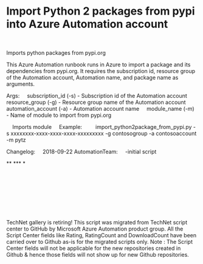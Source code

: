 ﻿Import Python 2 packages from pypi into Azure Automation account
================================================================

            

 


Imports python packages from pypi.org

This Azure Automation runbook runs in Azure to import a package and its dependencies from pypi.org.
It requires the subscription id, resource group of the Automation account, Automation name, and package name as arguments.

Args:
    subscription_id (-s) - Subscription id of the Automation account
    resource_group (-g) - Resource group name of the Automation account
    automation_account (-a) - Automation account name
    module_name (-m) - Name of module to import from pypi.org

    Imports module
    Example:
        import_python2package_from_pypi.py -s xxxxxxxx-xxxx-xxxx-xxxx-xxxxxxxxx -g contosogroup -a contosoaccount -m pytz

Changelog:
    2018-09-22 AutomationTeam:
    -initial script


** *** *


 


 

 

 


        
    
TechNet gallery is retiring! This script was migrated from TechNet script center to GitHub by Microsoft Azure Automation product group. All the Script Center fields like Rating, RatingCount and DownloadCount have been carried over to Github as-is for the migrated scripts only. Note : The Script Center fields will not be applicable for the new repositories created in Github & hence those fields will not show up for new Github repositories.
